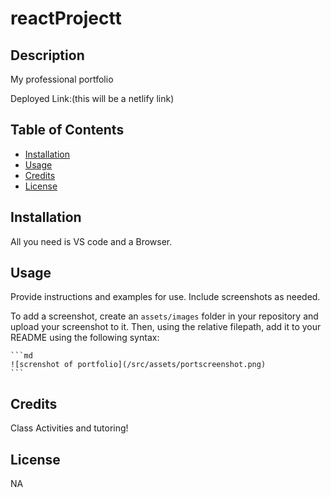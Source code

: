 # reactProjectt

## Description
My professional portfolio

Deployed Link:(this will be a netlify link)

## Table of Contents

- [Installation](#installation)
- [Usage](#usage)
- [Credits](#credits)
- [License](#license)

## Installation

All you need is VS code and a Browser.

## Usage

Provide instructions and examples for use. Include screenshots as needed.

To add a screenshot, create an `assets/images` folder in your repository and upload your screenshot to it. Then, using the relative filepath, add it to your README using the following syntax:

    ```md
    ![screnshot of portfolio](/src/assets/portscreenshot.png)
    ```

## Credits
Class Activities and tutoring!

## License
NA


